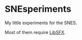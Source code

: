 # SNEsperiments
My little experiments for the SNES.

Most of them require [LibSFX](https://github.com/Optiroc/libSFX).

